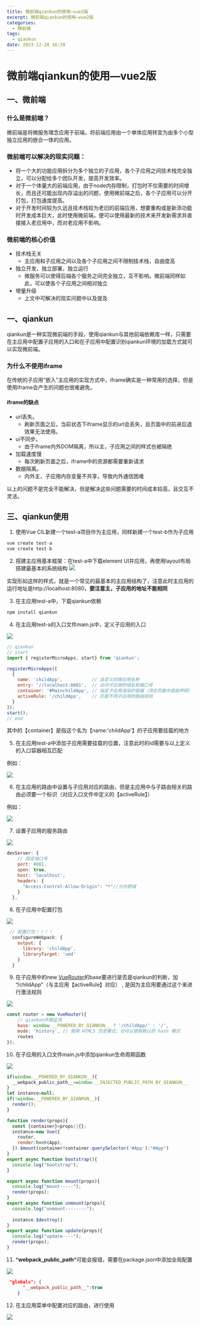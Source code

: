 ```yaml
---
title: 微前端qiankun的使用—vue2版
excerpt: 微前端qiankun的使用—vue2版
categories:
  - 微前端
tags:
  - qiankun
date: 2023-12-28 16:59
---
```

# 微前端qiankun的使用—vue2版

## 一、微前端

### 什么是微前端？

微前端是将微服务理念应用于前端，将前端应用由一个单体应用转变为由多个小型独立应用的嵌合一体的应用。

### 微前端可以解决的现实问题：

-  将一个大的功能应用拆分为多个独立的子应用，各个子应用之间技术栈完全独立，可以分配给多个团队开发，提高开发效率。
- 对于一个体量大的前端应用，由于node内存限制，打包时不仅需要的时间增长，而且还可能出现内存溢出的问题，使用微前端之后，各个子应用可以分开打包，打包速度提高。
- 对于开发时间较为久远且技术栈较为老旧的前端应用，想要重构或是新添功能时开发成本巨大，此时使用微前端，便可以使用最新的技术来开发新需求并直接接入老应用中，而对老应用不影响。

### 微前端的核心价值

- 技术栈无关
  - 主应用和子应用之间以及各个子应用之间不限制技术栈，自由度高
- 独立开发，独立部署，独立运行
  - 微服务可以使得后端各个服务之间完全独立，互不影响。微前端同样如此，可以使各个子应用之间相对独立
- 增量升级
  - 上文中可解决的现实问题中以及提及

## 一、qiankun

qiankun是一种实现微前端的手段，使用qiankun与其他前端依赖库一样，只需要在主应用中配置子应用的入口和在子应用中配置识别qiankun环境的加载方式就可以实现微前端。

### 为什么不使用iframe

在传统的子应用“嵌入”主应用的实现方式中，iframe确实是一种常用的选择，但是使用iframe会产生的问题也很难避免。

#### iframe的缺点

- url丢失。
  - 刷新页面之后，当前状态下iframe显示的url会丢失，且页面中的前进后退效果无法使用。
- ui不同步。
  - 由于iframe内外DOM隔离，所以主，子应用之间的样式也被隔绝
- 加载速度慢
  - 每次刷新页面之后，iframe中的资源都需要重新请求
- 数据隔离。
  - 内外主，子应用内存变量不共享，导致内外通信困难

以上的问题不是完全不能解决，但是解决这些问题需要的时间成本较高，且交互不灵活。

## 三、qiankun使用

1. 使用Vue CIL新建一个test-a项目作为主应用，同样新建一个test-b作为子应用

```js
vue create test-a
vue create test-b
```

2. 搭建主应用基本框架：在test-a中下载element UI并应用，再使用layout布局搭建最基本的系统结构
![](https://ooo.0x0.ooo/2023/12/28/OKVi4F.png)

实现形如这样的样式，就是一个常见的最基本的主应用结构了，注意此时主应用的运行地址是http://localhost:8080，**要注意主，子应用的地址不能相同**

3. 在主应用test-a中，下载qiankun依赖

```js
npm install qiankun
```

4. 在主应用test-a的入口文件main.js中，定义子应用的入口

![](https://ooo.0x0.ooo/2023/12/28/OKVn26.png)

```js
// qiankun
// start
import { registerMicroApps, start} from 'qiankun';

registerMicroApps([
  {
    name: 'childApp',			// 自定义的微应用名称
    entry: '//localhost:8081',	// 访问子应用的域名和端口号
    container: '#MainchildApp',	// 指定子应用渲染的容器（须在页面中提前声明）
    activeRule: '/childApp',	// 匹配不同子应用的路由规则
  }
]);
start();
// end
```

其中的【container】是指这个名为【name:'childApp'】的子应用要挂载的地方

5. 在主应用test-a中添加子应用需要挂载的位置，注意此时的id需要与以上定义的入口容器相互匹配

例如：

![](https://ooo.0x0.ooo/2023/12/28/OKV7bP.png)

6. 在主应用的路由中设置与子应用对应的路由，但是主应用中与子路由相关的路由必须要一个标识（对应入口文件中定义的【activeRule】）

例如：

![](https://ooo.0x0.ooo/2023/12/28/OKVNmb.png)

7. 设置子应用的服务路由

![](https://ooo.0x0.ooo/2023/12/29/OKV8DD.png)

```js
devServer: {
    // 固定端口号
    port: 8081,
    open: true,
    host: 'localhost',
    headers: {
      "Access-Control-Allow-Origin": "*"//允许跨域
    }
  },
```

8. 在子应用中配置打包

![](https://ooo.0x0.ooo/2023/12/28/OKVeVl.png)

```js
 // 配置打包！！！！
  configureWebpack: {
    output: {
      library: 'childApp',
      libraryTarget: 'umd'
    }
  }
```

9. 在子应用中的new [VueRouter](https://so.csdn.net/so/search?q=VueRouter&spm=1001.2101.3001.7020)的base要进行是否是qiankun的判断，加 “/childApp”（与主应用【activeRule】对应） , 是因为主应用要通过这个来进行激活规则

![](https://ooo.0x0.ooo/2023/12/28/OKVAqg.png)

```js
const router = new VueRouter({
    // qiankun环境监测
    base: window.__POWERED_BY_QIANKUN__ ? '/childApp/' : '/',
    mode: 'history', // 使用 HTML5 历史模式，也可以使用默认的 hash 模式
    routes
});
```

10. 在子应用的入口文件main.js中添加qiankun生命周期函数

![](https://ooo.0x0.ooo/2023/12/28/OKVKAB.png)

```js
if(window.__POWERED_BY_QIANKUN__){
  __webpack_public_path__=window.__INJECTED_PUBLIC_PATH_BY_QIANKUN__
}
let instance=null;
if(!window.__POWERED_BY_QIANKUN__){
  render();
}

function render(props){
  const {container}=props||{};
  instance=new Vue({
    router,
    render:h=>h(App),
  }).$mount(container?container.querySelector('#App'):"#App")
}
export async function bootstrap(){
  console.log("bootstrap");
}

export async function mount(props){
  console.log("mount-----");
  render(props);
}
export async function unmount(props){
  console.log("unmount--------");
  
  instance.$destroy()
}
export async function update(props){
  console.log("update----");
  render(props);
}

```

11. *__webpack_public_path__*可能会报错，需要在package.json中添加全局配置

![](https://ooo.0x0.ooo/2023/12/28/OKVZQs.png)

```json
 "globals": {
      "__webpack_public_path__":true
    }
```

12. 在主应用菜单中配置对应的路由，进行使用

![](https://ooo.0x0.ooo/2023/12/28/OKVvCK.png)